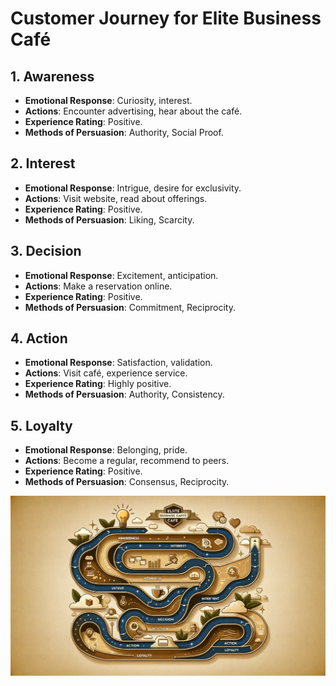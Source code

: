 # Customer Journey for Elite Business Café

## 1. Awareness
- **Emotional Response**: Curiosity, interest.
- **Actions**: Encounter advertising, hear about the café.
- **Experience Rating**: Positive.
- **Methods of Persuasion**: Authority, Social Proof.

## 2. Interest
- **Emotional Response**: Intrigue, desire for exclusivity.
- **Actions**: Visit website, read about offerings.
- **Experience Rating**: Positive.
- **Methods of Persuasion**: Liking, Scarcity.

## 3. Decision
- **Emotional Response**: Excitement, anticipation.
- **Actions**: Make a reservation online.
- **Experience Rating**: Positive.
- **Methods of Persuasion**: Commitment, Reciprocity.

## 4. Action
- **Emotional Response**: Satisfaction, validation.
- **Actions**: Visit café, experience service.
- **Experience Rating**: Highly positive.
- **Methods of Persuasion**: Authority, Consistency.

## 5. Loyalty
- **Emotional Response**: Belonging, pride.
- **Actions**: Become a regular, recommend to peers.
- **Experience Rating**: Positive.
- **Methods of Persuasion**: Consensus, Reciprocity.

![Customer Journey River Chart](images/customer_journey.png)
